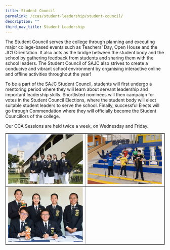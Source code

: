 ```yaml
---
title: Student Council
permalink: /ccas/student-leadership/student-council/
description: ""
third_nav_title: Student Leadership
---
```

<p>The Student Council serves the college through planning and executing major college-based events such as Teachers&rsquo; Day, Open House and the JC1 Orientation. It also acts as the bridge between the student body and the school by gathering feedback from students and sharing them with the school leaders. The Student Council of SAJC also strives to create a conducive and vibrant school environment by organising interactive online and offline activities throughout the year!</p>
<p>To be a part of the SAJC Student Council, students will first undergo a mentoring period where they will learn about servant leadership and important leadership skills. Shortlisted nominees will then campaign for votes in the Student Council Elections, where the student body will elect suitable student leaders to serve the school. Finally, successful Elects will go through Commendation where they will officially become the Student Councillors of the college.</p>
<p>Our CCA Sessions are held twice a week, on Wednesday and Friday.</p>
<table style="border-collapse: collapse; width: 100%;" border="1">
<tbody>
<tr>
<td style="width: 50%;"><img src="/images/sc11.jpg"></td>
<td style="width: 50%;"><img src="/images/sc12.jpg"></td>
</tr>
<tr>
<td style="width: 50%;"><img src="/images/sc13.jpg"></td>
<td style="width: 50%;">&nbsp;</td>
</tr>
</tbody>
</table>